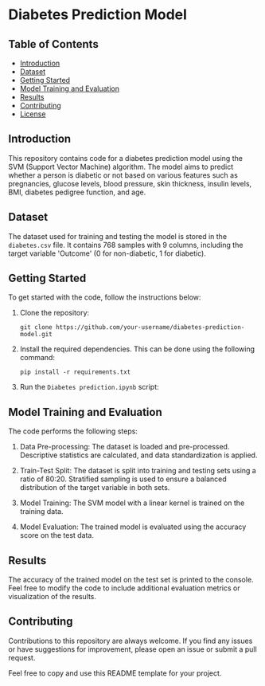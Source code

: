 # Diabetes Prediction Model

## Table of Contents

- [Introduction](#introduction)
- [Dataset](#dataset)
- [Getting Started](#getting-started)
- [Model Training and Evaluation](#model-training-and-evaluation)
- [Results](#results)
- [Contributing](#contributing)
- [License](#license)

## Introduction

This repository contains code for a diabetes prediction model using the SVM (Support Vector Machine) algorithm. The model aims to predict whether a person is diabetic or not based on various features such as pregnancies, glucose levels, blood pressure, skin thickness, insulin levels, BMI, diabetes pedigree function, and age.

## Dataset

The dataset used for training and testing the model is stored in the `diabetes.csv` file. It contains 768 samples with 9 columns, including the target variable 'Outcome' (0 for non-diabetic, 1 for diabetic). 

## Getting Started

To get started with the code, follow the instructions below:

1. Clone the repository:

   ```shell
   git clone https://github.com/your-username/diabetes-prediction-model.git
   ```

2. Install the required dependencies. This can be done using the following command:

   ```shell
   pip install -r requirements.txt
   ```

3. Run the `Diabetes prediction.ipynb` script:
   

## Model Training and Evaluation

The code performs the following steps:

1. Data Pre-processing: The dataset is loaded and pre-processed. Descriptive statistics are calculated, and data standardization is applied.

2. Train-Test Split: The dataset is split into training and testing sets using a ratio of 80:20. Stratified sampling is used to ensure a balanced distribution of the target variable in both sets.

3. Model Training: The SVM model with a linear kernel is trained on the training data.

4. Model Evaluation: The trained model is evaluated using the accuracy score on the test data.

## Results

The accuracy of the trained model on the test set is printed to the console. Feel free to modify the code to include additional evaluation metrics or visualization of the results.

## Contributing

Contributions to this repository are always welcome. If you find any issues or have suggestions for improvement, please open an issue or submit a pull request.

Feel free to copy and use this README template for your project.
